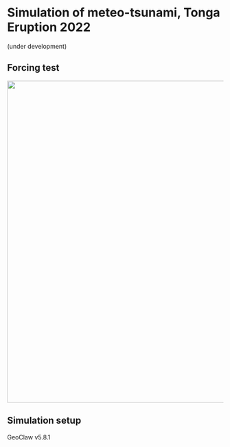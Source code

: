 # Simulation of meteo-tsunami, Tonga Eruption 2022
(under development)  

## Forcing test
<p align="center">
<img src="https://github.com/hydrocoast/oceanwaveTongaEruption2022/blob/main/testforcing.gif", width="750">
</p>

## Simulation setup
GeoClaw v5.8.1

